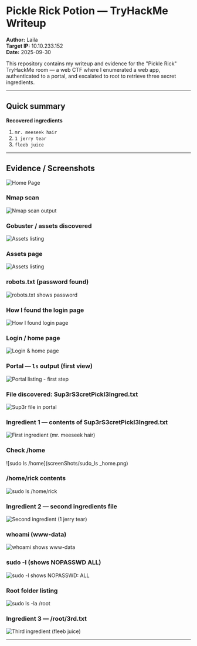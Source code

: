 # Pickle Rick Potion — TryHackMe Writeup

**Author:** Laila  
**Target IP:** 10.10.233.152  
**Date:** 2025-09-30

This repository contains my writeup and evidence for the "Pickle Rick" TryHackMe room — a web CTF where I enumerated a web app, authenticated to a portal, and escalated to root to retrieve three secret ingredients.

---

## Quick summary
**Recovered ingredients**
1. `mr. meeseek hair`  
2. `1 jerry tear`  
3. `fleeb juice`

---

## Evidence / Screenshots

![Home Page ](screenShots/step1.png)

### Nmap scan
![Nmap scan output](screenShots/nmap.png)

### Gobuster / assets discovered
![Assets listing](screenShots/find_assets.png)

### Assets page 
![Assets listing](screenShots/assets.png)

### robots.txt (password found)
![robots.txt shows password](screenShots/robot_txt.png)

### How I found the login page
![How I found login page](screenShots/how_found_login_page.png)

### Login / home page
![Login & home page](screenShots/login_home_page.png)

### Portal — `ls` output (first view)
![Portal listing - first step](screenShots/ls_in_portal_first_step.png)

### File discovered: Sup3rS3cretPickl3Ingred.txt
![Sup3r file in portal](screenShots/ls_in_portal_first_step.png)

### Ingredient 1 — contents of Sup3rS3cretPickl3Ingred.txt
![First ingredient (mr. meeseek hair)](screenShots/found_first_ingr.png)

### Check /home
![sudo ls /home](screenShots/sudo_ls _home.png)

### /home/rick contents
![sudo ls /home/rick](screenShots/sudo_ls_home_rick.png)

### Ingredient 2 — second ingredients file 
![Second ingredient (1 jerry tear)](screenShots/sudo_ls_home_rick.png)

### whoami (www-data)
![whoami shows www-data](screenShots/whoami_www_data.png)

### sudo -l (shows NOPASSWD ALL)
![sudo -l shows NOPASSWD: ALL](screenShots/sudo_ls_www_data.png)

### Root folder listing
![sudo ls -la /root](screenShots/sudo_ls_root.png)

### Ingredient 3 — /root/3rd.txt
![Third ingredient (fleeb juice)](screenShots/thir_ingrd.png)

---
